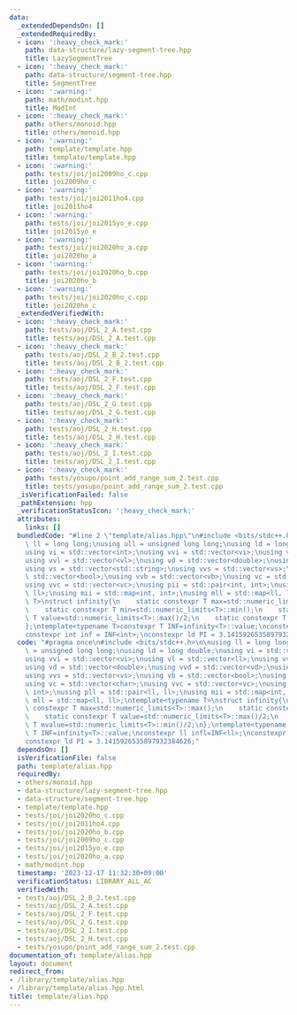 ```yaml
---
data:
  _extendedDependsOn: []
  _extendedRequiredBy:
  - icon: ':heavy_check_mark:'
    path: data-structure/lazy-segment-tree.hpp
    title: LazySegmentTree
  - icon: ':heavy_check_mark:'
    path: data-structure/segment-tree.hpp
    title: SegmentTree
  - icon: ':warning:'
    path: math/modint.hpp
    title: ModInt
  - icon: ':heavy_check_mark:'
    path: others/monoid.hpp
    title: others/monoid.hpp
  - icon: ':warning:'
    path: template/template.hpp
    title: template/template.hpp
  - icon: ':warning:'
    path: tests/joi/joi2009ho_c.cpp
    title: joi2009ho_c
  - icon: ':warning:'
    path: tests/joi/joi2011ho4.cpp
    title: joi2011ho4
  - icon: ':warning:'
    path: tests/joi/joi2015yo_e.cpp
    title: joi2015yo_e
  - icon: ':warning:'
    path: tests/joi/joi2020ho_a.cpp
    title: joi2020ho_a
  - icon: ':warning:'
    path: tests/joi/joi2020ho_b.cpp
    title: joi2020ho_b
  - icon: ':warning:'
    path: tests/joi/joi2020ho_c.cpp
    title: joi2020ho_c
  _extendedVerifiedWith:
  - icon: ':heavy_check_mark:'
    path: tests/aoj/DSL_2_A.test.cpp
    title: tests/aoj/DSL_2_A.test.cpp
  - icon: ':heavy_check_mark:'
    path: tests/aoj/DSL_2_B_2.test.cpp
    title: tests/aoj/DSL_2_B_2.test.cpp
  - icon: ':heavy_check_mark:'
    path: tests/aoj/DSL_2_F.test.cpp
    title: tests/aoj/DSL_2_F.test.cpp
  - icon: ':heavy_check_mark:'
    path: tests/aoj/DSL_2_G.test.cpp
    title: tests/aoj/DSL_2_G.test.cpp
  - icon: ':heavy_check_mark:'
    path: tests/aoj/DSL_2_H.test.cpp
    title: tests/aoj/DSL_2_H.test.cpp
  - icon: ':heavy_check_mark:'
    path: tests/aoj/DSL_2_I.test.cpp
    title: tests/aoj/DSL_2_I.test.cpp
  - icon: ':heavy_check_mark:'
    path: tests/yosupo/point_add_range_sum_2.test.cpp
    title: tests/yosupo/point_add_range_sum_2.test.cpp
  _isVerificationFailed: false
  _pathExtension: hpp
  _verificationStatusIcon: ':heavy_check_mark:'
  attributes:
    links: []
  bundledCode: "#line 2 \"template/alias.hpp\"\n#include <bits/stdc++.h>\n\nusing\
    \ ll = long long;\nusing ull = unsigned long long;\nusing ld = long double;\n\
    using vi = std::vector<int>;\nusing vvi = std::vector<vi>;\nusing vl = std::vector<ll>;\n\
    using vvl = std::vector<vl>;\nusing vd = std::vector<double>;\nusing vvd = std::vector<vd>;\n\
    using vs = std::vector<std::string>;\nusing vvs = std::vector<vs>;\nusing vb =\
    \ std::vector<bool>;\nusing vvb = std::vector<vb>;\nusing vc = std::vector<char>;\n\
    using vvc = std::vector<vc>;\nusing pii = std::pair<int, int>;\nusing pll = std::pair<ll,\
    \ ll>;\nusing mii = std::map<int, int>;\nusing mll = std::map<ll, ll>;\ntemplate<typename\
    \ T>\nstruct infinity{\n    static constexpr T max=std::numeric_limits<T>::max();\n\
    \    static constexpr T min=std::numeric_limits<T>::min();\n    static constexpr\
    \ T value=std::numeric_limits<T>::max()/2;\n    static constexpr T mvalue=std::numeric_limits<T>::min()/2;\n\
    };\ntemplate<typename T>constexpr T INF=infinity<T>::value;\nconstexpr ll infl=INF<ll>;\n\
    constexpr int inf = INF<int>;\nconstexpr ld PI = 3.1415926535897932384626;\n"
  code: "#pragma once\n#include <bits/stdc++.h>\n\nusing ll = long long;\nusing ull\
    \ = unsigned long long;\nusing ld = long double;\nusing vi = std::vector<int>;\n\
    using vvi = std::vector<vi>;\nusing vl = std::vector<ll>;\nusing vvl = std::vector<vl>;\n\
    using vd = std::vector<double>;\nusing vvd = std::vector<vd>;\nusing vs = std::vector<std::string>;\n\
    using vvs = std::vector<vs>;\nusing vb = std::vector<bool>;\nusing vvb = std::vector<vb>;\n\
    using vc = std::vector<char>;\nusing vvc = std::vector<vc>;\nusing pii = std::pair<int,\
    \ int>;\nusing pll = std::pair<ll, ll>;\nusing mii = std::map<int, int>;\nusing\
    \ mll = std::map<ll, ll>;\ntemplate<typename T>\nstruct infinity{\n    static\
    \ constexpr T max=std::numeric_limits<T>::max();\n    static constexpr T min=std::numeric_limits<T>::min();\n\
    \    static constexpr T value=std::numeric_limits<T>::max()/2;\n    static constexpr\
    \ T mvalue=std::numeric_limits<T>::min()/2;\n};\ntemplate<typename T>constexpr\
    \ T INF=infinity<T>::value;\nconstexpr ll infl=INF<ll>;\nconstexpr int inf = INF<int>;\n\
    constexpr ld PI = 3.1415926535897932384626;"
  dependsOn: []
  isVerificationFile: false
  path: template/alias.hpp
  requiredBy:
  - others/monoid.hpp
  - data-structure/lazy-segment-tree.hpp
  - data-structure/segment-tree.hpp
  - template/template.hpp
  - tests/joi/joi2020ho_c.cpp
  - tests/joi/joi2011ho4.cpp
  - tests/joi/joi2020ho_b.cpp
  - tests/joi/joi2009ho_c.cpp
  - tests/joi/joi2015yo_e.cpp
  - tests/joi/joi2020ho_a.cpp
  - math/modint.hpp
  timestamp: '2023-12-17 11:32:30+09:00'
  verificationStatus: LIBRARY_ALL_AC
  verifiedWith:
  - tests/aoj/DSL_2_B_2.test.cpp
  - tests/aoj/DSL_2_A.test.cpp
  - tests/aoj/DSL_2_F.test.cpp
  - tests/aoj/DSL_2_G.test.cpp
  - tests/aoj/DSL_2_I.test.cpp
  - tests/aoj/DSL_2_H.test.cpp
  - tests/yosupo/point_add_range_sum_2.test.cpp
documentation_of: template/alias.hpp
layout: document
redirect_from:
- /library/template/alias.hpp
- /library/template/alias.hpp.html
title: template/alias.hpp
---
```

